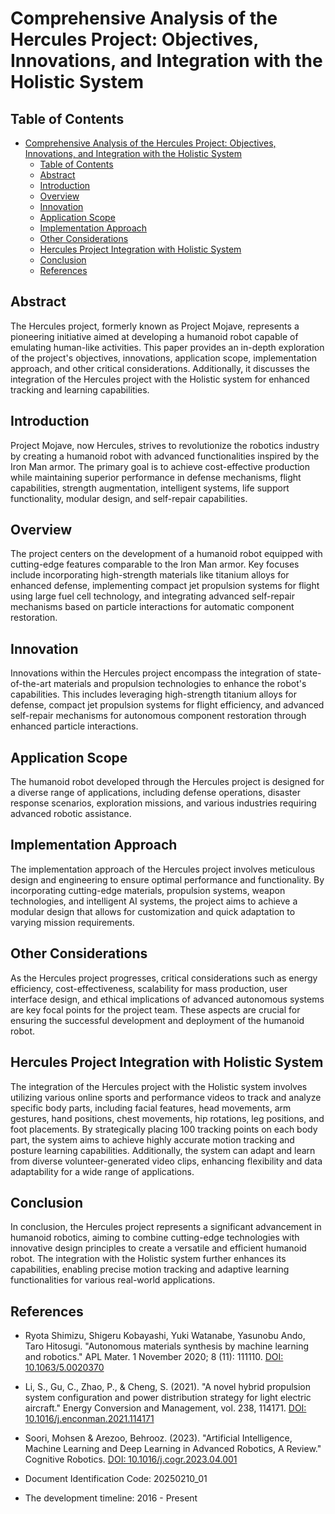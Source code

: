 # Comprehensive Analysis of the Hercules Project: Objectives, Innovations, and Integration with the Holistic System

## Table of Contents
- [Comprehensive Analysis of the Hercules Project: Objectives, Innovations, and Integration with the Holistic System](#comprehensive-analysis-of-the-hercules-project-objectives-innovations-and-integration-with-the-holistic-system)
  - [Table of Contents](#table-of-contents)
  - [Abstract](#abstract)
  - [Introduction](#introduction)
  - [Overview](#overview)
  - [Innovation](#innovation)
  - [Application Scope](#application-scope)
  - [Implementation Approach](#implementation-approach)
  - [Other Considerations](#other-considerations)
  - [Hercules Project Integration with Holistic System](#hercules-project-integration-with-holistic-system)
  - [Conclusion](#conclusion)
  - [References](#references)

## Abstract
The Hercules project, formerly known as Project Mojave, represents a pioneering initiative aimed at developing a humanoid robot capable of emulating human-like activities. This paper provides an in-depth exploration of the project's objectives, innovations, application scope, implementation approach, and other critical considerations. Additionally, it discusses the integration of the Hercules project with the Holistic system for enhanced tracking and learning capabilities.

## Introduction
Project Mojave, now Hercules, strives to revolutionize the robotics industry by creating a humanoid robot with advanced functionalities inspired by the Iron Man armor. The primary goal is to achieve cost-effective production while maintaining superior performance in defense mechanisms, flight capabilities, strength augmentation, intelligent systems, life support functionality, modular design, and self-repair capabilities.

## Overview
The project centers on the development of a humanoid robot equipped with cutting-edge features comparable to the Iron Man armor. Key focuses include incorporating high-strength materials like titanium alloys for enhanced defense, implementing compact jet propulsion systems for flight using large fuel cell technology, and integrating advanced self-repair mechanisms based on particle interactions for automatic component restoration.

## Innovation
Innovations within the Hercules project encompass the integration of state-of-the-art materials and propulsion technologies to enhance the robot's capabilities. This includes leveraging high-strength titanium alloys for defense, compact jet propulsion systems for flight efficiency, and advanced self-repair mechanisms for autonomous component restoration through enhanced particle interactions.

## Application Scope
The humanoid robot developed through the Hercules project is designed for a diverse range of applications, including defense operations, disaster response scenarios, exploration missions, and various industries requiring advanced robotic assistance.

## Implementation Approach
The implementation approach of the Hercules project involves meticulous design and engineering to ensure optimal performance and functionality. By incorporating cutting-edge materials, propulsion systems, weapon technologies, and intelligent AI systems, the project aims to achieve a modular design that allows for customization and quick adaptation to varying mission requirements.

## Other Considerations
As the Hercules project progresses, critical considerations such as energy efficiency, cost-effectiveness, scalability for mass production, user interface design, and ethical implications of advanced autonomous systems are key focal points for the project team. These aspects are crucial for ensuring the successful development and deployment of the humanoid robot.

## Hercules Project Integration with Holistic System
The integration of the Hercules project with the Holistic system involves utilizing various online sports and performance videos to track and analyze specific body parts, including facial features, head movements, arm gestures, hand positions, chest movements, hip rotations, leg positions, and foot placements. By strategically placing 100 tracking points on each body part, the system aims to achieve highly accurate motion tracking and posture learning capabilities. Additionally, the system can adapt and learn from diverse volunteer-generated video clips, enhancing flexibility and data adaptability for a wide range of applications.

## Conclusion
In conclusion, the Hercules project represents a significant advancement in humanoid robotics, aiming to combine cutting-edge technologies with innovative design principles to create a versatile and efficient humanoid robot. The integration with the Holistic system further enhances its capabilities, enabling precise motion tracking and adaptive learning functionalities for various real-world applications.

## References
- Ryota Shimizu, Shigeru Kobayashi, Yuki Watanabe, Yasunobu Ando, Taro Hitosugi. "Autonomous materials synthesis by machine learning and robotics." APL Mater. 1 November 2020; 8 (11): 111110. [DOI: 10.1063/5.0020370](https://doi.org/10.1063/5.0020370)
- Li, S., Gu, C., Zhao, P., & Cheng, S. (2021). "A novel hybrid propulsion system configuration and power distribution strategy for light electric aircraft." Energy Conversion and Management, vol. 238, 114171. [DOI: 10.1016/j.enconman.2021.114171](https://doi.org/10.1016/j.enconman.2021.114171)
- Soori, Mohsen & Arezoo, Behrooz. (2023). "Artificial Intelligence, Machine Learning and Deep Learning in Advanced Robotics, A Review." Cognitive Robotics. [DOI: 10.1016/j.cogr.2023.04.001](https://doi.org/10.1016/j.cogr.2023.04.001)

- Document Identification Code: 20250210_01
- The development timeline: 2016 - Present
